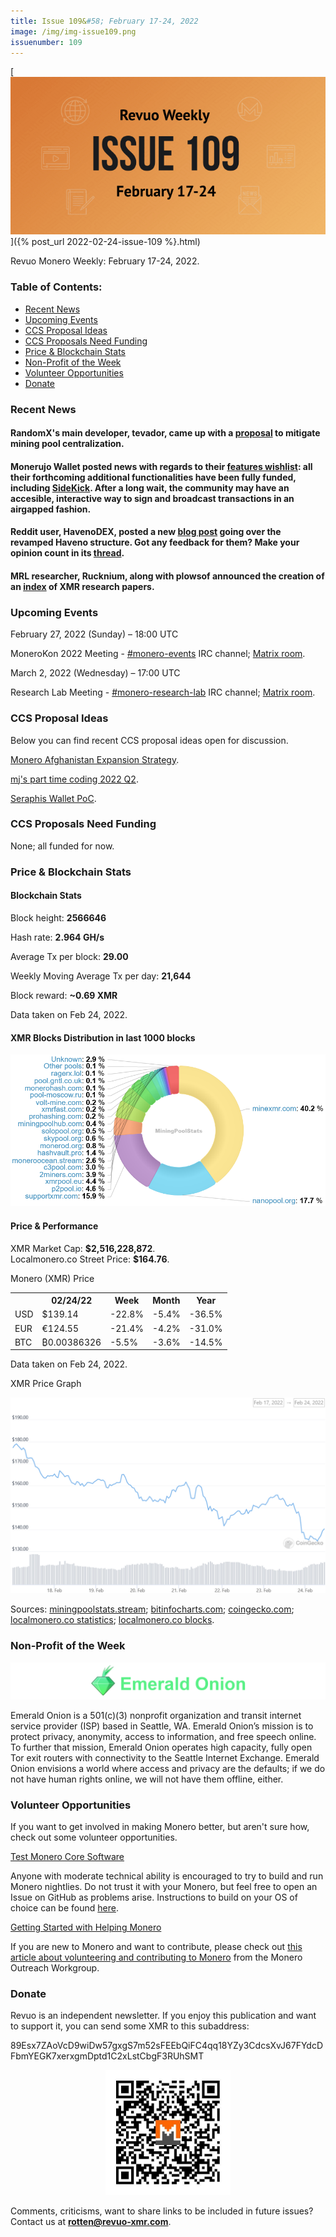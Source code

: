 ```yaml
---
title: Issue 109&#58; February 17-24, 2022
image: /img/img-issue109.png
issuenumber: 109
---
```

[<img src="/img/img-issue109.png" alt="Revuo Monero Weekly #109 Slide" class="img-lead">]({% post_url 2022-02-24-issue-109 %}.html)

<p class="text-lead">Revuo Monero Weekly: February 17-24, 2022.</p>
<!--more-->

<h3>Table of Contents:</h3>
<ul class="contents">
    <li><a href="#news">Recent News</a></li>
    <li><a href="#events">Upcoming Events</a></li>
    <li><a href="#ideas">CCS Proposal Ideas</a></li>
    <li><a href="#proposals">CCS Proposals Need Funding</a></li>
    <li><a href="#stats">Price & Blockchain Stats</a></li>
    <li><a href="#merchant">Non-Profit of the Week</a></li>
    <li><a href="#volunteer">Volunteer Opportunities</a></li>
    <li><a href="#donate">Donate</a></li>
</ul>

<h3 id="news">Recent News</h3>

<div class="newsbyte">
    <h4>RandomX's main developer, tevador, came up with a <a href="https://github.com/monero-project/research-lab/issues/98" target="_blank">proposal</a> to mitigate mining pool centralization.</h4>
</div>

<div class="newsbyte">
    <h4>Monerujo Wallet posted news with regards to their <a href="https://funding.monerujo.app/" target="_blank">features wishlist</a>: all their forthcoming additional functionalities have been fully funded, including <a href="https://nitter.it/monerujowallet/status/1422295987201134597" target="_blank">SideKick</a>. After a long wait, the community may have an accesible, interactive way to sign and broadcast transactions in an airgapped fashion.</h4>
</div>

<div class="newsbyte">
    <h4>Reddit user, HavenoDEX, posted a new <a href="https://haveno.exchange/2022/02/02/haveno-structure.html" target="_blank">blog post</a> going over the revamped Haveno structure. Got any feedback for them? Make your opinion count in its <a href="https://teddit.adminforge.de/r/Monero/comments/svcwrv/the_improved_structure_of_haveno_key_word/" target="_blank">thread</a>.</h4>
</div>

<div class="newsbyte">
    <h4>MRL researcher, Rucknium, along with plowsof announced the creation of an <a href="https://moneroresearch.info/" target="_blank">index</a> of XMR research papers.</h4>
</div>

<h3 id="events">Upcoming Events</h3>

<div class="event">
    <p class="date" markdown="1">February 27, 2022 (Sunday) – 18:00 UTC</p>
    <p markdown="1">MoneroKon 2022 Meeting - <a href="irc://irc.libera.chat/#monero-events" target="_blank">#monero-events</a> IRC channel; <a href="https://matrix.to/#/#monero-events:monero.social" target="_blank">Matrix room</a>.</p>
</div>

<div class="event">
    <p class="date" markdown="1">March 2, 2022 (Wednesday) – 17:00 UTC</p>
    <p markdown="1">Research Lab Meeting - <a href="irc://irc.libera.chat/#monero-research-lab" target="_blank">#monero-research-lab</a> IRC channel; <a href="https://matrix.to/#/#monero-research-lab:monero.social" target="_blank">Matrix room</a>.</p>
</div>

<h3 id="ideas">CCS Proposal Ideas</h3>

<p>Below you can find recent CCS proposal ideas open for discussion.</p>

<div class="proposal">
<p><a href="https://repo.getmonero.org/monero-project/ccs-proposals/-/merge_requests/282" target="_blank">Monero Afghanistan Expansion Strategy</a>.</p>
</div>

<div class="proposal">
<p><a href="https://repo.getmonero.org/monero-project/ccs-proposals/-/merge_requests/287" target="_blank">mj's part time coding 2022 Q2</a>.</p>
</div>

<div class="proposal">
<p><a href="https://repo.getmonero.org/monero-project/ccs-proposals/-/merge_requests/290" target="_blank">Seraphis Wallet PoC</a>.</p>
</div>

<h3 id="proposals">CCS Proposals Need Funding</h3>

<p>None; all funded for now.</p>

<h3 id="stats">Price & Blockchain Stats</h3>

<h4 class="stat">Blockchain Stats</h4>

<div class="bcstats">
    <p>Block height: <b>2566646</b></p>
    <p>Hash rate: <b>2.964 GH/s</b></p>
    <p>Average Tx per block: <b>29.00</b></p>
    <p>Weekly Moving Average Tx per day: <b>21,644</b></p>
    <p>Block reward: <b>~0.69 XMR</b></p>
</div>
<p class="note">Data taken on Feb 24, 2022.</p>

<h4 class="stat">XMR Blocks Distribution in last 1000 blocks</h4>
<p><img src="/img/hashrate-pool-distribution-0224.png" alt="Hashrate Pool Distribution Pie Chart"/></p>

<h4 class="stat" id="price-stat">Price & Performance</h4>

<div class="price-intro">XMR Market Cap: <b>$2,516,228,872</b>.<br/>Localmonero.co Street Price: <b>$164.76</b>.</div>

<p class="table-title">Monero (XMR) Price</p>
<table class="price-table">
  <tr class="row1">
    <th></th>
    <th>02/24/22</th>
    <th>Week</th>
    <th>Month</th>
    <th>Year</th>
  </tr>
  <tr>
    <td data-th="XMR to">USD</td>
    <td data-th="02/24/22">$139.14</td>
    <td data-th="Week" class="red">-22.8%</td>
    <td data-th="Month" class="red">-5.4%</td>
    <td data-th="Year" class="red">-36.5%</td>
  </tr>
  <tr class="row3">
    <td data-th="XMR to">EUR</td>
    <td data-th="02/24/22">€124.55</td>
    <td data-th="Week" class="red">-21.4%</td>
    <td data-th="Month" class="red">-4.2%</td>
    <td data-th="Year" class="red">-31.0%</td>
  </tr>
  <tr>
    <td data-th="XMR to">BTC</td>
    <td data-th="02/24/22">₿0.00386326</td>
    <td data-th="Week" class="red">-5.5%</td>
    <td data-th="Month" class="red">-3.6%</td>
    <td data-th="Year" class="red">-14.5%</td>
  </tr>
</table>
<p class="note">Data taken on Feb 24, 2022.</p>

<p class="table-title">XMR Price Graph</p>

![XMR Price Graph 02/17/22-02/24/22](/img/weekly-chart-0224.png "XMR Price Graph 02/17/22-02/24/22") 

Sources: <a href="https://miningpoolstats.stream/monero" target="_blank">miningpoolstats.stream</a>; <a href="https://bitinfocharts.com/monero/" target="_blank">bitinfocharts.com</a>; <a href="https://www.coingecko.com/en/coins/monero" target="_blank">coingecko.com</a>; <a href="https://localmonero.co/statistics" target="_blank">localmonero.co statistics</a>; <a href="https://localmonero.co/blocks" target="_blank">localmonero.co blocks</a>.

<h3 id="merchant">Non-Profit of the Week</h3>

<a href="https://emeraldonion.org/about/" target="_blank"><img src="/img/emerald-logo.png" alt="Emerald Onion Logo" class="merchant-img" id="eme"></a>

Emerald Onion is a 501(c)(3) nonprofit organization and transit internet service provider (ISP) based in Seattle, WA. Emerald Onion’s mission is to protect privacy, anonymity, access to information, and free speech online. To further that mission, Emerald Onion operates high capacity, fully open Tor exit routers with connectivity to the Seattle Internet Exchange. Emerald Onion envisions a world where access and privacy are the defaults; if we do not have human rights online, we will not have them offline, either.

<h3 id="volunteer">Volunteer Opportunities</h3>

<p>If you want to get involved in making Monero better, but aren't sure how, check out some volunteer opportunities.</p>

<div class="newsbyte">
    <p class="date"><a href="https://github.com/monero-project/monero" target="_blank">Test Monero Core Software</a></p>
    <p>Anyone with moderate technical ability is encouraged to try to build and run Monero nightlies. Do not trust it with your Monero, but feel free to open an Issue on GitHub as problems arise. Instructions to build on your OS of choice can be found <a href="https://github.com/monero-project/monero#compiling-monero-from-source" target="_blank">here</a>. </p>
</div>

<div class="newsbyte">
    <p class="date"><a href="https://github.com/monero-project/monero" target="_blank">Getting Started with Helping Monero</a></p>
    <p>If you are new to Monero and want to contribute, please check out <a href="https://www.monerooutreach.org/stories/getting-started-helping-monero.php" target="_blank">this article about volunteering and contributing to Monero</a> from the Monero Outreach Workgroup. </p>
</div>

<h3 id="donate">Donate</h3>

<p markdown="1">Revuo is an independent newsletter. If you enjoy this publication and want to support it, you can send some XMR to this subaddress:</p>

<p class="address" markdown="1">89Esx7ZAoVcD9wiDw57gxgS7m52sFEEbQiFC4qq18YZy3CdcsXvJ67FYdcDFbmYEGK7xerxgmDptd1C2xLstCbgF3RUhSMT</p>

<p><center><a href="monero:89Esx7ZAoVcD9wiDw57gxgS7m52sFEEbQiFC4qq18YZy3CdcsXvJ67FYdcDFbmYEGK7xerxgmDptd1C2xLstCbgF3RUhSMT" class="qr"><img src="/img/donate-monero.jpg" style="max-width: 200px;"/></a></center></p>

Comments, criticisms, want to share links to be included in future issues? Contact us at **rotten@revuo-xmr.com**.